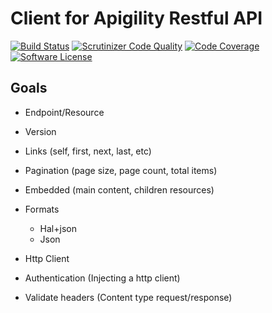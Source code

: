 # Client for Apigility Restful API

[![Build Status](https://travis-ci.org/guilhermewop/apigility-client.svg?branch=travis-support)](https://travis-ci.org/guilhermewop/apigility-client)
[![Scrutinizer Code Quality](https://scrutinizer-ci.com/g/guilhermewop/apigility-client/badges/quality-score.png?b=develop)](https://scrutinizer-ci.com/g/guilhermewop/apigility-client/?branch=develop)
[![Code Coverage](https://scrutinizer-ci.com/g/guilhermewop/apigility-client/badges/coverage.png?b=develop)](https://scrutinizer-ci.com/g/guilhermewop/apigility-client/?branch=develop)
[![Software License](https://img.shields.io/badge/license-MIT-brightgreen.svg?style=flat-square)](LICENSE)

## Goals

* Endpoint/Resource
 * Version
 * Links (self, first, next, last, etc)
 * Pagination (page size, page count, total items)
 * Embedded (main content, children resources)  
 * Formats  
    * Hal+json
     * Json


* Http Client
 * Authentication (Injecting a http client)
 * Validate headers (Content type request/response)
